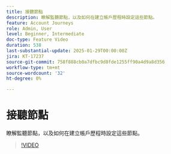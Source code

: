 ```yaml
---
title: 接聽節點
description: 瞭解監聽節點，以及如何在建立帳戶歷程時設定這些節點。
feature: Account Journeys
role: Admin, User
level: Beginner, Intermediate
doc-type: Feature Video
duration: 538
last-substantial-update: 2025-01-29T00:00:00Z
jira: KT-17237
source-git-commit: 758f888cb0a7dfbc9d8fde1255ff90a4d9a8d356
workflow-type: tm+mt
source-wordcount: '32'
ht-degree: 0%

---
```



# 接聽節點

瞭解監聽節點，以及如何在建立帳戶歷程時設定這些節點。

>[!VIDEO](https://video.tv.adobe.com/v/3443219/?learn=on&enablevpops)
